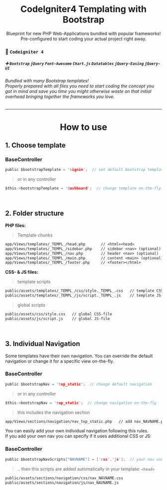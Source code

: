 <h1 align="center"> CodeIgniter4 Templating with Bootstrap</h1>

<p align="center">Blueprint for new PHP Web-Applications bundled with popular frameworks!<br>Pre-configured to start coding your actual project right away.</p>

### :diamond_shape_with_a_dot_inside: `Codeigniter 4`
#####  :heavy_plus_sign: `Bootstrap` `jQuery` `Font-Awesome` `Chart.js` `Datatables` `jQuery-Easing` `jQuery-UI` 

###### Bundled with many Bootstrap templates!<br>Properly prepared with all files you need to start coding the concept you got in mind and save you time you might otherwise waste on that initial overhead bringing together the frameworks you love.

---------



<h1 align="center">How to use</h1>


## 1. Choose template

### BaseController
```c
public $bootstrapTemplate = 'signin';  // set default bootstrap template
```
> or in any controller
```c
$this->bootstrapTemplate = 'dashboard';  // change template on-the-fly
```
<br>

## 2. Folder structure

**PHP files:**
> Template chunks
```lex
app/Views/templates/_TEMPL_/head.php       // <html><head>
app/Views/templates/_TEMPL_/sidebar.php    // sidebar <nav> (optional)
app/Views/templates/_TEMPL_/nav.php        // header <nav> (optional)
app/Views/templates/_TEMPL_/main.php       // content <main> (optional)
app/Views/templates/_TEMPL_/footer.php     // <footer></html>
```

**CSS- & JS files:**
> template scripts
```lex
public/assets/templates/_TEMPL_/css/style._TEMPL_.css   // template CSS-file
public/assets/templates/_TEMPL_/js/script._TEMPL_.js    // template JS-file
```
> global scripts
```lex
public/assets/css/style.css   // global CSS-file
public/assets/js/script.js    // global JS-file
```

<br>

## 3. Individual Navigation
Some templates have their own navigation. You can override the default navigation or change it for a specific view on-the-fly.
### BaseController
```c
public $bootstrapNav = 'top_static';  // change default navigation
```
> or in any controller
```c
$this->bootstrapNav = 'top_static';  // change navigation on-the-fly
```
> this includes the navigation section
```lex
app/Views/sections/navigation/nav_top_static.php   // add nav_NAVNAME.php to add your own individual navigation
```

You can easily add your own individual navigation following this rules.<br>If you add your own nav you can specify if it uses additional CSS or JS:
### BaseController
```c
public $bootstrapNavScripts["NAVNAME"] = ['css','js'];  // your nav uses css and js
```
> .. then this scripts are added automatically in your template: `<head>`
```lex
public/assets/sections/navigation/css/nav_NAVNAME.css
public/assets/sections/navigation/js/nav_NAVNAME.js
```

<h1 align="center"> </h1>

